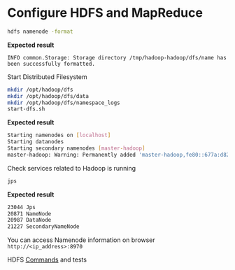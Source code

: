 # Configure HDFS and MapReduce

```bash
hdfs namenode -format
```

**Expected result**

`INFO common.Storage: Storage directory /tmp/hadoop-hadoop/dfs/name has been successfully formatted.`

Start Distributed Filesystem

```bash
mkdir /opt/hadoop/dfs
mkdir /opt/hadoop/dfs/data
mkdir /opt/hadoop/dfs/namespace_logs
start-dfs.sh
```

**Expected result**

```bash
Starting namenodes on [localhost]
Starting datanodes
Starting secondary namenodes [master-hadoop]
master-hadoop: Warning: Permanently added 'master-hadoop,fe80::677a:d821:c063:e1ad%enp0s3' (ECDSA) to the list of known hosts.
```

Check services related to Hadoop is running

```bash
jps
```

**Expected result**

```bash
23044 Jps
20871 NameNode
20987 DataNode
21227 SecondaryNameNode
```

You can access Namenode information on browser `http://<ip_address>:8970`

HDFS [Commands](../commands.md) and tests
